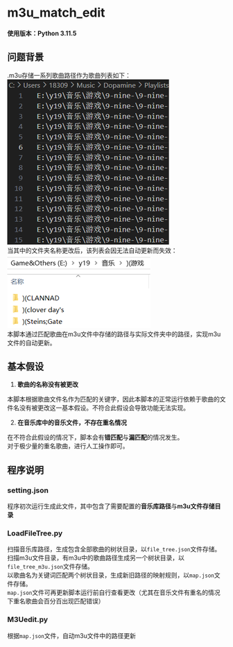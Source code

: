 # m3u_match_edit
#### 使用版本：Python 3.11.5
## 问题背景
.m3u存储一系列歌曲路径作为歌曲列表如下：  
![sample_1](img/sample_1.png)  
当其中的文件夹名称更改后，该列表会因无法自动更新而失效：  
![sample_2](img/sample_2.png)  
本脚本通过匹配歌曲在m3u文件中存储的路径与实际文件夹中的路径，实现m3u文件的自动更新。

## 基本假设
1. **歌曲的名称没有被更改**  
  
  本脚本根据歌曲文件名作为匹配的关键字，因此本脚本的正常运行依赖于歌曲的文件名没有被更改这一基本假设。不符合此假设会导致功能无法实现。  

2. **在音乐库中的音乐文件，不存在重名情况**  
  
  在不符合此假设的情况下，脚本会有**错匹配**与**漏匹配**的情况发生。  
  对于极少量的重名歌曲，进行人工操作即可。  

## 程序说明
### setting.json
程序初次运行生成此文件，其中包含了需要配置的**音乐库路径**与**m3u文件存储目录**
### LoadFileTree.py
扫描音乐库路径，生成包含全部歌曲的树状目录，以`file_tree.json`文件存储。  
扫描m3u文件目录，有m3u中的歌曲路径生成另一个树状目录，以`file_tree_m3u.json`文件存储。  
以歌曲名为关键词匹配两个树状目录，生成新旧路径的映射规则，以`map.json`文件存储。  
`map.json`文件可再更新脚本运行前自行查看更改（尤其在音乐文件有重名的情况下重名歌曲会百分百出现匹配错误）
### M3Uedit.py
根据`map.json`文件，自动m3u文件中的路径更新


   




